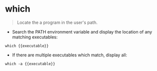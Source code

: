 # which

> Locate the a program in the user's path.

- Search the PATH environment variable and display the location of any matching executables:

`which {{executable}}`

- If there are multiple executables which match, display all:

`which -a {{executable}}`
